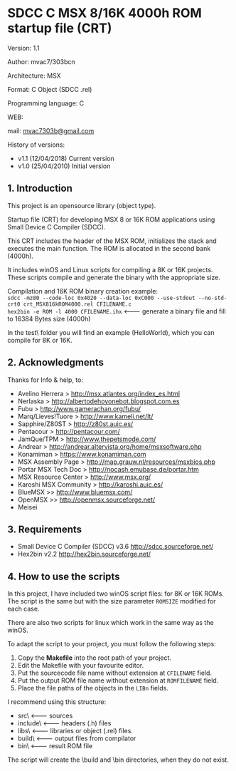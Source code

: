 # SDCC C MSX 8/16K 4000h ROM startup file (CRT)

Version: 1.1

Author: mvac7/303bcn

Architecture: MSX

Format: C Object (SDCC .rel)

Programming language: C

WEB:
 
mail: mvac7303b@gmail.com



History of versions:
- v1.1 (12/04/2018) Current version
- v1.0 (25/04/2010) Initial version



## 1. Introduction

This project is an opensource library (object type).

Startup file (CRT) for developing MSX 8 or 16K ROM applications using Small Device C Compiler (SDCC).

This CRT includes the header of the MSX ROM, initializes the stack and executes 
the main function. The ROM is allocated in the second bank (4000h).

It includes winOS and Linux scripts for compiling a 8K or 16K projects.  
These scripts compile and generate the binary with the appropriate size.
  
Compilation and 16K ROM binary creation example:  
`sdcc -mz80 --code-loc 0x4020 --data-loc 0xC000 --use-stdout --no-std-crt0 crt_MSX816kROM4000.rel CFILENAME.c`                           
`hex2bin -e ROM -l 4000 CFILENAME.ihx`   <--- generate a binary file and fill to 16384 Bytes size (4000h) 


In the test\ folder you will find an example (HelloWorld), which you can compile for 8K or 16K.
 


## 2. Acknowledgments
  
Thanks for Info & help, to:

* Avelino Herrera > http://msx.atlantes.org/index_es.html
* Nerlaska > http://albertodehoyonebot.blogspot.com.es
* Fubu > http://www.gamerachan.org/fubu/
* Marq/Lieves!Tuore > http://www.kameli.net/lt/
* Sapphire/Z80ST > http://z80st.auic.es/
* Pentacour > http://pentacour.com/
* JamQue/TPM > http://www.thepetsmode.com/
* Andrear > http://andrear.altervista.org/home/msxsoftware.php
* Konamiman > https://www.konamiman.com
* MSX Assembly Page > http://map.grauw.nl/resources/msxbios.php
* Portar MSX Tech Doc > http://nocash.emubase.de/portar.htm
* MSX Resource Center > http://www.msx.org/
* Karoshi MSX Community > http://karoshi.auic.es/
* BlueMSX >> http://www.bluemsx.com/
* OpenMSX >> http://openmsx.sourceforge.net/
* Meisei



## 3. Requirements

* Small Device C Compiler (SDCC) v3.6 http://sdcc.sourceforge.net/
* Hex2bin v2.2 http://hex2bin.sourceforge.net/ 



## 4. How to use the scripts

In this project, I have included two winOS script files: for 8K or 16K ROMs.
The script is the same but with the size parameter `ROMSIZE` modified for each case.

There are also two scripts for linux which work in the same way as the winOS.

To adapt the script to your project, you must follow the following steps:

1. Copy the **Makefile** into the root path of your project.
2. Edit the Makefile with your favourite editor.
3. Put the sourcecode file name without extension at `CFILENAME` field.
4. Put the output ROM file name without extension at `ROMFILENAME` field.
5. Place the file paths of the objects in the `LIBn` fields.

I recommend using this structure:

- src\      <--- sources
- include\  <--- headers (.h) files
- libs\     <--- libraries or object (.rel) files.
- build\    <--- output files from compilator
- bin\      <--- result ROM file

The script will create the \build and \bin directories, when they do not exist.
